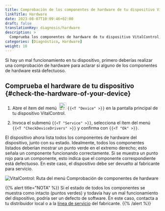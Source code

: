```yaml
---
title: Comprobación de los componentes de hardware de tu dispositivo VitalControl
linkTitle: Hardware
date: 2023-08-07T10:09:46+02:00
draft: false
translationKey: diagnosis/hardware
description: >
  Comprueba los componentes de hardware de tu dispositivo VitalControl, especialmente si sospechas de un defecto de hardware.
categories: [Diagnóstico, Hardware]
weight: 10
---
```

Si hay un mal funcionamiento en tu dispositivo, primero deberías realizar una comprobación de hardware para aclarar si alguno de los componentes de hardware está defectuoso.

## Comprueba el hardware de tu dispositivo {#check-the-hardware-of-your-device}

1. Abre el ítem del menú &nbsp;<img src="/icons/device.svg" width="23" align="bottom" alt="Dispositivo" /> `{{<T "Device" >}}` en la pantalla principal de tu dispositivo VitalControl.

1. Invoca el submenú `{{<T "Service" >}}`, selecciona el ítem del menú `{{<T "CheckDeviceDrivers" >}}` y confirma con `{{<T "Ok" >}}`.

El dispositivo ahora lista todos los componentes de hardware del dispositivo, junto con su estado. Idealmente, todos los componentes listados deberían mostrar un punto verde en el extremo derecho; esto señala un componente funcionando correctamente. Si se muestra un punto rojo para un componente, esto indica que el componente correspondiente está defectuoso. En este caso, el dispositivo debe ser devuelto al fabricante para servicio.

   ![VitalControl: Ruta del menú Comprobación de componentes de hardware](../images/device-check.png "Comprobación de hardware")

{{% alert title="NOTA" %}}
Si el estado de todos los componentes se muestra como intacto (puntos verdes) y todavía hay un mal funcionamiento del dispositivo, podría ser un defecto de software. En este caso, contacta a tu distribuidor local o a la [línea de servicio](https://www.urbanonline.de/en/contact) del fabricante.
{{% /alert %}}
